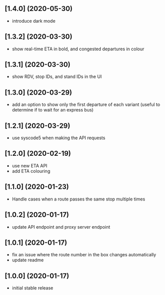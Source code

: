 ## [1.4.0] (2020-05-30)
* introduce dark mode

## [1.3.2] (2020-03-30)
* show real-time ETA in bold, and congested departures in colour

## [1.3.1] (2020-03-30)
* show RDV, stop IDs, and stand IDs in the UI

## [1.3.0] (2020-03-29)
* add an option to show only the first departure of each variant
  (useful to determine if to wait for an express bus)

## [1.2.1] (2020-03-29)
* use syscode5 when making the API requests

## [1.2.0] (2020-02-19)
* use new ETA API
* add ETA colouring

## [1.1.0] (2020-01-23)
* Handle cases when a route passes the same stop multiple times

## [1.0.2] (2020-01-17)
* update API endpoint and proxy server endpoint

## [1.0.1] (2020-01-17)
* fix an issue where the route number in the box changes automatically
* update readme

## [1.0.0] (2020-01-17)
* initial stable release